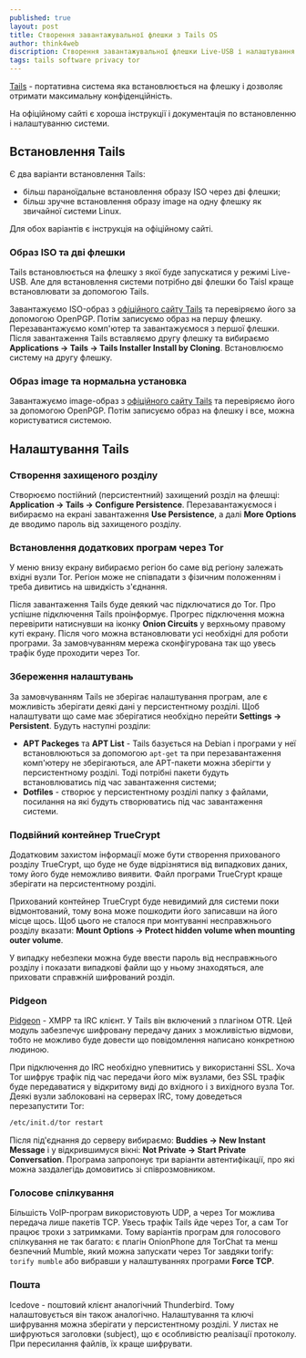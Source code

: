 ```yaml
---
published: true
layout: post
title: Створення завантажувальної флешки з Tails OS
author: think4web
discription: Створення завантажувальної флешки Live-USB і налаштування операційной системи Tails.
tags: tails software privacy tor
---
```


[Tails](/Tails) - портативна система яка встановлюється на флешку і дозволяє отримати максимальну конфіденційність.

На офіційному сайті є хороша інструкції і документація по встановленню і налаштуванню системи.

## Встановлення Tails

Є два варіанти встановлення Tails:
- більш параноїдальне встановлення образу ISO через дві флешки;
- більш зручне встановлення образу image на одну флешку як звичайної системи Linux.

Для обох варіантів є інструкція на офіційному сайті.

### Образ ISO та дві флешки

Tails встановлюється на флешку з якої буде запускатися у режимі Live-USB. Але для встановлення системи потрібно дві флешки бо Taisl краще встановлювати за допомогою Tails.

Завантажуємо ISO-образ з [офіційного сайту Tails](https://tails.boum.org/) та перевіряємо його за допомогою OpenPGP. Потім записуємо образ на першу флешку. Перезавантажуємо комп'ютер та завантажуємося з першої флешки. Після завантаження Tails вставляємо другу флешку та вибираємо **Applications → Tails → Tails Installer Install by Cloning**. Встановлюємо систему на другу флешку.

### Образ image та нормальна установка

Завантажуємо image-образ з [офіційного сайту Tails](https://tails.boum.org/) та перевіряємо його за допомогою OpenPGP. Потім записуємо образ на флешку і все, можна користуватися системою.

## Налаштування Tails

### Створення захищеного розділу

Створюємо постійний (персистентний) захищений розділ на флешці: **Application → Tails → Configure Persistence**. Перезавантажуємося і вибираємо на екрані завантаження **Use Persistence**, а далі **More Options** де вводимо пароль від захищеного розділу.

### Встановлення додаткових програм через Tor

У меню внизу екрану вибираємо регіон бо саме від регіону залежать вхідні вузли Tor. Регіон може не співпадати з фізичним положенням і треба дивитись на швидкість з'єднання.

Після завантаження Tails буде деякий час підключатися до Tor. Про успішне підключення Tails проінформує. Прогрес підключення можна перевірити натиснувши на іконку **Onion Circuits** у верхньому правому куті екрану. Після чого можна встановлювати усі необхідні для роботи програми. За замовчуванням мережа сконфігурованa так що увесь трафік буде проходити через Tor.

### Збереження налаштувань

За замовчуванням Tails не зберігає налаштування програм, але є можливість зберігати деякі дані у персистентному розділі. Щоб налаштувати що саме має зберігатися необхідно перейти **Settings → Persistent**. Будуть наступні розділи:
- **APT Packeges** та **APT List** - Tails базується на Debian і програми у неї встановлюються за допомогою ```apt-get``` та при перезавантаження комп'ютеру не зберігаються, але APT-пакети можна зберігти у персистентному розділі. Тоді потрібні пакети будуть встановлюватись під час завантаження системи;
- **Dotfiles** - створює у персистентному розділі папку з файлами, посилання на які будуть створюватись під час завантаження системи.

### Подвійний контейнер TrueCrypt

Додатковим захистом інформації може бути створення прихованого розділу TrueCrypt, що буде не буде відрізнятися від випадкових даних, тому його буде неможливо виявити. Файл програми TrueCrypt краще зберігати на персистентному розділі. 

Прихований контейнер TrueCrypt буде невидимий для системи поки відмонтований, тому вона може пошкодити його записавши на його місце щось. Щоб цього не сталося при монтуванні несправжнього розділу вказати: **Mount Options → Protect hidden volume when mounting outer volume**.

У випадку небезпеки можна буде ввести пароль від несправжнього розділу і показати випадкові файли що у ньому знаходяться, але приховати справжній шифрований розділ. 

### Pidgeon

[Pidgeon](/Pidgeon/) - XMPP та IRC клієнт. У Tails він включений з плагіном OTR. Цей модуль забезпечує шифровану передачу даних з можливістью відмови, тобто не можливо буде довести що повідомлення написано конкретною людиною. 

При підключення до IRC необхідно упевнитись у використанні SSL. Хоча Tor шифрує трафік під час передачи його між вузлами, без SSL трафік буде передаватися у відкритому виді до вхідного і з вихідного вузла Tor. Деякі вузли заблоковані на серверах IRC, тому доведеться перезапустити Tor:

```bash 
/etc/init.d/tor restart
```

Після під'єднання до серверу вибираємо: **Buddies → New Instant Message** і у відкрившимуся вікні: **Not Private → Start Private Conversation**. Програма запропонує три варіанти автентифікації, про які можна заздалегідь домовитись зі співрозмовником. 

### Голосове спілкування

Більшість VoIP-програм використовують UDP, а через Tor можлива передача лише пакетів TCP. Увесь трафік Tails йде через Tor, а сам Tor працює трохи з затримками. Тому варіантів програм для голосового спілкування не так багато: є плагін OnionPhone для TorChat та менш безпечний Mumble, який можна запускати через Tor завдяки torify: ```torify mumble``` або вибравши у налаштуваннях програми **Force TCP**.

### Пошта

Icedove - поштовий клієнт аналогічний Thunderbird. Тому налаштовується він також аналогічно. Налаштування та ключі шифрування можна зберігати у персистентному розділі. У листах не шифруються заголовки (subject), що є особливістю реалізації протоколу. При пересилання файлів, їх краще шифрувати. 
